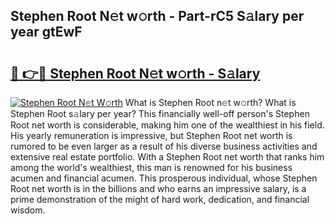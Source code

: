 ## Stephen Root N𝚎t w𝚘rth - Part-rC5 S𝚊lary per year gtEwF

# <h2><a href="http://gc2bch7.nevu.top/?p=Stephen+Root">🔗 👉🔴 Stephen Root N𝚎t w𝚘rth - S𝚊lary</a></h2>

[![Stephen Root N𝚎t W𝚘rth](https://i.imgur.com/Oavwk0R.jpeg)](http://gc2bch7.nevu.top/?p=Stephen+Root)
What is Stephen Root n𝚎t w𝚘rth? What is Stephen Root s𝚊lary per year?
This financially well-off person's Stephen Root net worth is considerable, making him one of the wealthiest in his field. His yearly remuneration is impressive, but Stephen Root net worth is rumored to be even larger as a result of his diverse business activities and extensive real estate portfolio. With a Stephen Root net worth that ranks him among the world's wealthiest, this man is renowned for his business acumen and financial acumen. This prosperous individual, whose Stephen Root net worth is in the billions and who earns an impressive salary, is a prime demonstration of the might of hard work, dedication, and financial wisdom.
